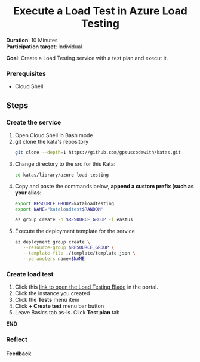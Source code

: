 <h1 align="center">Execute a Load Test in Azure Load Testing</h1>

**Duration**: 10 Minutes <br />
**Participation target**: Individual <br />

**Goal**: Create a Load Testing service with a test plan and execut it.

### Prerequisites

- Cloud Shell

## Steps

### Create the service
1. Open Cloud Shell in Bash mode
2. git clone the kata's repository
   ```bash
   git clone --depth=1 https://github.com/gpsuscodewith/katas.git
   ```
3. Change directory to the src for this Kata:
   ```bash
   cd katas/library/azure-load-testing
   ```
4. Copy and paste the commands below, **append a custom prefix (such as your alias**:
   ```bash
   export RESOURCE_GROUP=kataloadtesting
   export NAME="kataloadtest$RANDOM"

   az group create -n $RESOURCE_GROUP -l eastus
   ```
5. Execute the deployment template for the service
   ```bash
   az deployment group create \
      --resource-group $RESOURCE_GROUP \
      --template-file ./template/template.json \
      --parameters name=$NAME
   ```

### Create load test
1. Click this [link to open the Load Testing Blade](https://portal.azure.com/#blade/HubsExtension/BrowseResource/resourceType/Microsoft.LoadTestService%2FLoadTests) in the portal.
2. Click the instance you created
3. Click the **Tests** menu item
4. Click **+ Create test** menu bar button
5. Leave Basics tab as-is. Click **Test plan** tab

**END**

### Reflect

#### Feedback
